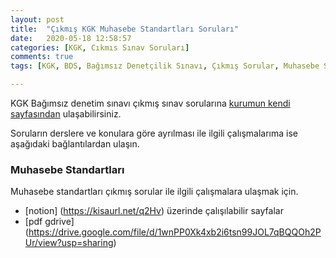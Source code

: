 ```yaml
---
layout: post
title:  "Çıkmış KGK Muhasebe Standartları Soruları"
date:   2020-05-18 12:58:57
categories: [KGK, Cıkmıs Sınav Soruları]
comments: true
tags: [KGK, BDS, Bağımsız Denetçilik Sınavı, Çıkmış Sorular, Muhasebe Standartları]

---
```

KGK Bağımsız denetim sınavı çıkmış sınav sorularına [kurumun kendi sayfasından](https://kgk.gov.tr/DynamicContentDetail/5237/Soru-Ars%CC%A7ivihttps://kgk.gov.tr/DynamicContentDetail/5237/Soru-Ars%CC%A7ivi) ulaşabilirsiniz.

Soruların derslere ve konulara göre ayrılması ile ilgili çalışmalarıma ise aşağıdaki bağlantılardan ulaşın.

### Muhasebe Standartları
Muhasebe standartları çıkmış sorular ile ilgili çalışmalara ulaşmak için.
- [notion] (https://kisaurl.net/q2Hv) üzerinde çalışılabilir sayfalar
- [pdf gdrive] (https://drive.google.com/file/d/1wnPP0Xk4xb2i6tsn99JOL7qBQQOh2PUr/view?usp=sharing)
